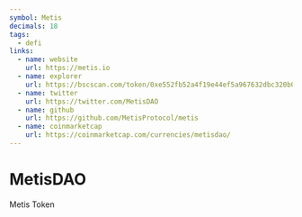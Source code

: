 ```yaml
---
symbol: Metis
decimals: 18
tags:
  - defi
links:
  - name: website
    url: https://metis.io
  - name: explorer
    url: https://bscscan.com/token/0xe552fb52a4f19e44ef5a967632dbc320b0820639
  - name: twitter
    url: https://twitter.com/MetisDAO
  - name: github
    url: https://github.com/MetisProtocol/metis
  - name: coinmarketcap
    url: https://coinmarketcap.com/currencies/metisdao/
---
```


# MetisDAO

Metis Token
